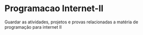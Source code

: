 # Programacao Internet-II
 Guardar as atividades, projetos e provas relacionadas a matéria de programação para internet II
